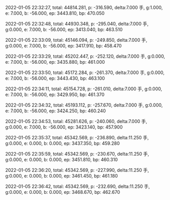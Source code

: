 2022-01-05 22:32:27, total: 44814.281, p: -316.590, delta:7.000 手, g:1.000, e: 7.000, b: -56.000, ep: 3443.810, bp: 470.050

2022-01-05 22:32:48, total: 44930.348, p: -295.040, delta:7.000 手, g:0.000, e: 7.000, b: -56.000, ep: 3413.040, bp: 463.510

2022-01-05 22:33:09, total: 45146.094, p: -249.850, delta:7.000 手, g:0.000, e: 7.000, b: -56.000, ep: 3417.910, bp: 458.470

2022-01-05 22:33:29, total: 45202.447, p: -252.120, delta:7.000 手, g:0.000, e: 7.000, b: -56.000, ep: 3435.880, bp: 461.000

2022-01-05 22:33:50, total: 45172.284, p: -261.370, delta:7.000 手, g:0.000, e: 7.000, b: -56.000, ep: 3443.430, bp: 463.100

2022-01-05 22:34:11, total: 45154.728, p: -261.010, delta:7.000 手, g:0.000, e: 7.000, b: -56.000, ep: 3429.950, bp: 461.370

2022-01-05 22:34:32, total: 45193.112, p: -257.670, delta:7.000 手, g:0.000, e: 7.000, b: -56.000, ep: 3424.250, bp: 460.240

2022-01-05 22:34:53, total: 45281.626, p: -240.060, delta:7.000 手, g:0.000, e: 7.000, b: -56.000, ep: 3423.140, bp: 457.900

2022-01-05 22:35:37, total: 45342.569, p: -236.890, delta:11.250 手, g:0.000, e: 0.000, b: 0.000, ep: 3437.350, bp: 459.280

2022-01-05 22:35:59, total: 45342.569, p: -230.670, delta:11.250 手, g:0.000, e: 0.000, b: 0.000, ep: 3451.810, bp: 460.310

2022-01-05 22:36:20, total: 45342.569, p: -227.990, delta:11.250 手, g:0.000, e: 0.000, b: 0.000, ep: 3461.450, bp: 461.180

2022-01-05 22:36:42, total: 45342.569, p: -232.690, delta:11.250 手, g:0.000, e: 0.000, b: 0.000, ep: 3468.670, bp: 462.670
